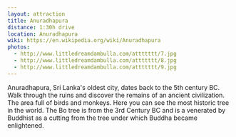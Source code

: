 ```yaml
---
layout: attraction
title: Anuradhapura
distance: 1:30h drive
location: Anuradhapura
wiki: https://en.wikipedia.org/wiki/Anuradhapura
photos:
  - http://www.littledreamdambulla.com/attttttt/7.jpg
  - http://www.littledreamdambulla.com/attttttt/8.jpg
  - http://www.littledreamdambulla.com/attttttt/9.jpg
---
```


Anuradhapura, Sri Lanka's oldest city, dates back to the 5th century BC. Walk 
through the ruins and discover the remains of an ancient civilization. The area
 full of birds and monkeys. Here you 
can see the most historic tree in the world. 
The Bo tree is from the 3rd Century BC and is a venerated by Buddhist 
as a cutting from the tree under which Buddha became enlightened.

